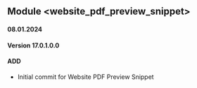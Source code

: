 ## Module <website_pdf_preview_snippet>

#### 08.01.2024
#### Version 17.0.1.0.0
#### ADD

- Initial commit for Website PDF Preview Snippet
